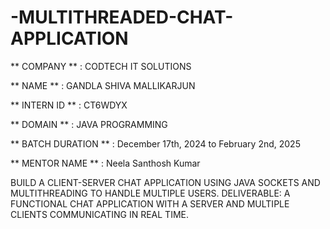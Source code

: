 # -MULTITHREADED-CHAT-APPLICATION

** COMPANY ** : CODTECH IT SOLUTIONS

** NAME ** : GANDLA SHIVA MALLIKARJUN

** INTERN ID ** : CT6WDYX

** DOMAIN ** : JAVA PROGRAMMING

** BATCH DURATION ** : December 17th, 2024 to February 2nd, 2025

** MENTOR NAME ** : Neela Santhosh Kumar

 BUILD A CLIENT-SERVER CHAT APPLICATION
 USING JAVA SOCKETS AND
 MULTITHREADING TO HANDLE MULTIPLE
 USERS.
 DELIVERABLE: A FUNCTIONAL CHAT
 APPLICATION WITH A SERVER AND MULTIPLE
 CLIENTS COMMUNICATING IN REAL TIME.
